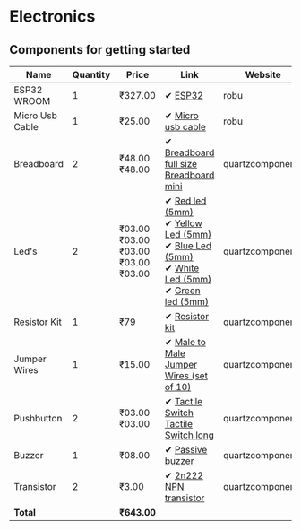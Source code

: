 # Electronics 
## Components for getting started

<table>
    <thead>
        <tr>
            <th>Name</th>
            <th>Quantity</th>
            <th>Price</th>
            <th>Link</th>
            <th>Website</th>
        </tr>
    </thead>
    <tbody>
        <tr>
            <td>ESP32 WROOM</td>
            <td>1</td>
            <td> ₹327.00 </td>
            <td>
                ✔ <a href="https://robu.in/product/esp-wroom-32-wifi-bluetooth-networking-smart-component-development-board/?gad_source=1&gbraid=0AAAAADvLFWcGlfyIdWkyy70b6rsPUsRBX&gclid=EAIaIQobChMIz8Ht1NeViQMV9yuDAx3tvBCjEAQYBSABEgLSUvD_BwE">ESP32</a><br>
            </td>
            <td> robu </td>
        </tr>
         <tr>
            <td>Micro Usb Cable</td>
            <td>1</td>
            <td> ₹25.00 </td>
            <td>
                ✔ <a href="https://robu.in/product/50-cm-micro-usb-cable/">Micro usb cable</a><br>
            </td>
            <td> robu </td>
        </tr>
        <tr>
          <td>Breadboard</td>
          <td>2</td>
          <td> ₹48.00 <br> ₹48.00 </td>
          <td>
                ✔ <a href="https://quartzcomponents.com/products/colored-breadboard-mb-102-830-point?_pos=4&_sid=43a241826&_ss=r">Breadboard full size</a><br>
                  <a href="https://quartzcomponents.com/products/small-breadboard-mini-solderless-board?_pos=1&_sid=43a241826&_ss=r">Breadboard mini</a><br>
          </td>
          <td> quartzcomponents </td>
        </tr>
        <tr>
            <td>Led's</td>
            <td>2</td>
            <td>₹03.00 <br> ₹03.00 <br> ₹03.00 <br> ₹03.00 <br> ₹03.00</td>
            <td>
                ✔ <a href="https://quartzcomponents.com/products/red-5mm-led?_pos=5&_sid=9dacddd5d&_ss=r">Red led (5mm)</a><br>
                ✔ <a href="https://quartzcomponents.com/products/yellow-5mm-led?pr_prod_strat=jac&pr_rec_id=d98a57719&pr_rec_pid=4491707482247&pr_ref_pid=4491707089031&pr_seq=uniform">Yellow Led (5mm)</a><br>
                ✔ <a href="https://quartzcomponents.com/products/blue-5mm-led?pr_prod_strat=jac&pr_rec_id=dee89316a&pr_rec_pid=4491707285639&pr_ref_pid=4491707482247&pr_seq=uniform">Blue Led (5mm)</a><br>
                ✔ <a href="https://quartzcomponents.com/products/white-5mm-led?pr_prod_strat=e5_desc&pr_rec_id=d98a57719&pr_rec_pid=4491707383943&pr_ref_pid=4491707089031&pr_seq=uniform">White Led (5mm)</a><br>
                ✔ <a href="https://quartzcomponents.com/products/green-5mm-led?pr_prod_strat=jac&pr_rec_id=bd5ec7694&pr_rec_pid=4491707089031&pr_ref_pid=4491707154567&pr_seq=uniform">Green led (5mm)</a><br>
            </td>
            <td> quartzcomponents </td>
        </tr>
        <tr>
            <td>Resistor Kit</td>
            <td>1</td>
            <td>₹79</td>
            <td>
                ✔ <a href="https://quartzcomponents.com/products/resistor-combo?variant=35156409548953&currency=INR&utm_medium=product_sync&utm_source=google&utm_content=sag_organic&utm_campaign=sag_organic?utm_source=google&utm_medium=FreeListings&gad_source=1&gbraid=0AAAAACPPFdPeSQmzign_Pnv13P5qv6mF-&gclid=EAIaIQobChMIqN6tx5CTiQMV4MI8Ah1JwxKUEAQYAiABEgIjUfD_BwE
 ">Resistor kit</a><br>
            </td>
            <td> quartzcomponents </td>
        </tr>
        <tr>
          <td>Jumper Wires</td>
          <td>1</td>
          <td> ₹15.00 </td>
          <td>
                ✔ <a href="https://quartzcomponents.com/products/male-to-male-jumper-wire-set?_pos=1&_sid=7349f8ed9&_ss=r">Male to Male Jumper Wires (set of 10)</a><br>
          </td>
          <td> quartzcomponents </td>
        </tr>
        <tr>
            <td>Pushbutton</td>
            <td>2</td>
            <td> ₹03.00 <br> ₹03.00</td>
            <td>
                ✔ <a href="https://quartzcomponents.com/products/push-button-4pin-tactile-micro?_pos=1&_sid=8990439db&_ss=r">Tactile Switch</a><br>
                <a href="https://quartzcomponents.com/products/push-button-2-pin-tactile-micro-switch?_pos=2&_sid=8990439db&_ss=r">Tactile Switch long</a><br>
            </td>
            <td> quartzcomponents </td>
        </tr>
        <tr>
          <td>Buzzer</td>
          <td>1</td>
          <td> ₹08.00 </td>
          <td>
                ✔ <a href="https://quartzcomponents.com/products/small-piezoelectric-buzzer-5v-passive-buzzer?_pos=18&_sid=991f4e773&_ss=r">Passive buzzer</a><br>
          </td>
          <td> quartzcomponents </td>
        </tr>
        <tr>
          <td>Transistor</td>
          <td>2</td>
          <td> ₹3.00 </td>
          <td>
               ✔ <a href="https://www.googleadservices.com/pagead/aclk?sa=L&ai=DChcSEwjQ9tr9opOJAxV-omYCHRr8IQUYABAQGgJzbQ&ae=2&co=1&gclid=EAIaIQobChMI0Pba_aKTiQMVfqJmAh0a_CEFEAQYAiABEgLFzfD_BwE&ohost=www.google.com&cid=CAASJeRoI9idcxIfieupab6lOpXzwDHV7DrMSNex0_HgYSzZCnmifVA&sig=AOD64_10HdQCn4HkfAg0kLnL3E9CV4APIg&ctype=5&q=&ved=2ahUKEwi2x9X9opOJAxUN9zgGHZ1MJ1AQ9aACKAB6BAgGECo&adurl=">2n222 NPN transistor</a><br>
          </td>
          <td> quartzcomponents </td>
        </tr>
        <tr>
          <td><b>Total<b></td>
          <td></td>
          <td><b> ₹643.00 <b></td>
          <td></td>
          <td></td>
        </tr>
    </tbody>
</table>
